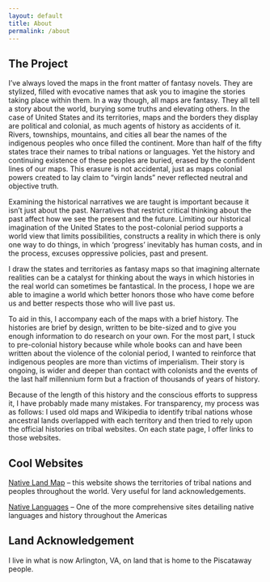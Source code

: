 ```yaml
---
layout: default
title: About
permalink: /about
---
```


## The Project

I’ve always loved the maps in the front matter of fantasy novels. They are stylized, filled with evocative names that ask you to imagine the stories taking place within them. In a way though, all maps are fantasy. They all tell a story about the world, burying some truths and elevating others. In the case of United States and its territories, maps and the borders they display are political and colonial, as much agents of history as accidents of it. Rivers, townships, mountains, and cities all bear the names of the indigenous peoples who once filled the continent. More than half of the fifty states trace their names to tribal nations or languages. Yet the history and continuing existence of these peoples are buried, erased by the confident lines of our maps. This erasure is not accidental, just as maps colonial powers created to lay claim to “virgin lands” never reflected neutral and objective truth.

Examining the historical narratives we are taught is important because it isn’t just about the past. Narratives that restrict critical thinking about the past affect how we see the present and the future. Limiting our historical imagination of the United States to the post-colonial period supports a world view that limits possibilities, constructs a reality in which there is only one way to do things, in which ‘progress’ inevitably has human costs, and in the process, excuses oppressive policies, past and present.

I draw the states and territories as fantasy maps so that imagining alternate realities can be a catalyst for thinking about the ways in which histories in the real world can sometimes be fantastical. In the process, I hope we are able to imagine a world which better honors those who have come before us and better respects those who will live past us.

To aid in this, I accompany each of the maps with a brief history. The histories are brief by design, written to be bite-sized and to give you enough information to do research on your own. For the most part, I stuck to pre-colonial history because while whole books can and have been written about the violence of the colonial period, I wanted to reinforce that indigenous peoples are more than victims of imperialism. Their story is ongoing, is wider and deeper than contact with colonists and the events of the last half millennium form but a fraction of thousands of years of history.

Because of the length of this history and the conscious efforts to suppress it, I have probably made many mistakes. For transparency, my process was as follows: I used old maps and Wikipedia to identify tribal nations whose ancestral lands overlapped with each territory and then tried to rely upon the official histories on tribal websites. On each state page, I offer links to those websites.

## Cool Websites

[Native Land Map](https://native-land.ca/) – this website shows the territories of tribal nations and peoples throughout the world. Very useful for land acknowledgements.

[Native Languages](http://www.native-languages.org/languages.htm) – One of the more comprehensive sites detailing native languages and history throughout the Americas 

## Land Acknowledgement 

I live in what is now Arlington, VA, on land that is home to the Piscataway people. 
